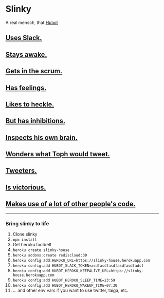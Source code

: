 # Slinky
A real mensch, that [Hubot](https://hubot.github.com)

## [Uses Slack.](https://github.com/irstacks/slinky/blob/master/package.json)
## [Stays awake.](https://registry.npmjs.org/hubot-heroku-keepalive/)
## [Gets in the scrum.](https://github.com/irstacks/slinky/blob/master/scripts/taiga.coffee)
## [Has feelings.](https://github.com/irstacks/slinky/blob/master/scripts/data/feelings.json)
## [Likes to heckle.](https://github.com/irstacks/slinky/blob/master/scripts/data/heckles.json)
## [But has inhibitions.](https://github.com/irstacks/slinky/blob/master/scripts/pep.coffee)
## [Inspects his own brain.](https://nodei.co/npm/hubot-brain-inspect/)
## [Wonders what Toph would tweet.](https://github.com/irstacks/slinky/blob/master/scripts/toph-tweets.coffee)
## [Tweeters.](https://registry.npmjs.org/hubot-tweets/)
## [Is victorious.](https://registry.npmjs.org/hubot-victory/)
## [Makes use of a lot of other people's code.](https://github.com/irstacks/slinky/blob/master/package.json)

----

### Bring slinky to life

1. Clone slinky
2. `npm install`
3. Get heroku toolbelt
4. `heroku create slinky-house`
5. `heroku addons:create rediscloud:30`
6. `heroku config add:HEROKU_URL=https://slinky-house.herokuapp.com`
7. `heroku config:add HUBOT_SLACK_TOKEN=asdfasdfasdfasdfasdfadsf`
8. `heroku config:add HUBOT_HEROKU_KEEPALIVE_URL=https://slinky-house.herokuapp.com`
9. `heroku config:add HUBOT_HEROKU_SLEEP_TIME=23:59`
10. `heroku config:add HUBOT_HEROKU_WAKEUP_TIME=07:30`
11. ... and other env vars if you want to use twitter, taiga, etc.
